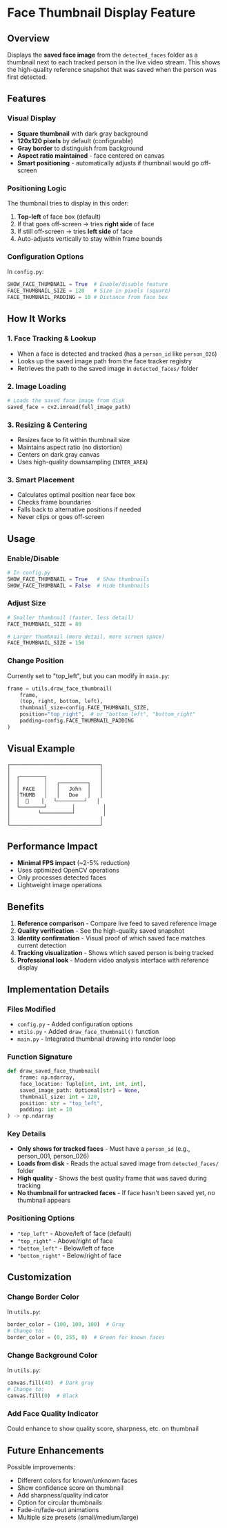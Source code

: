 # Face Thumbnail Display Feature

## Overview
Displays the **saved face image** from the `detected_faces` folder as a thumbnail next to each tracked person in the live video stream. This shows the high-quality reference snapshot that was saved when the person was first detected.

## Features

### Visual Display
- **Square thumbnail** with dark gray background
- **120x120 pixels** by default (configurable)
- **Gray border** to distinguish from background
- **Aspect ratio maintained** - face centered on canvas
- **Smart positioning** - automatically adjusts if thumbnail would go off-screen

### Positioning Logic
The thumbnail tries to display in this order:
1. **Top-left** of face box (default)
2. If that goes off-screen → tries **right side** of face
3. If still off-screen → tries **left side** of face
4. Auto-adjusts vertically to stay within frame bounds

### Configuration Options

In `config.py`:
```python
SHOW_FACE_THUMBNAIL = True  # Enable/disable feature
FACE_THUMBNAIL_SIZE = 120   # Size in pixels (square)
FACE_THUMBNAIL_PADDING = 10 # Distance from face box
```

## How It Works

### 1. Face Tracking & Lookup
- When a face is detected and tracked (has a `person_id` like `person_026`)
- Looks up the saved image path from the face tracker registry
- Retrieves the path to the saved image in `detected_faces/` folder

### 2. Image Loading
```python
# Loads the saved face image from disk
saved_face = cv2.imread(full_image_path)
```

### 3. Resizing & Centering
- Resizes face to fit within thumbnail size
- Maintains aspect ratio (no distortion)
- Centers on dark gray canvas
- Uses high-quality downsampling (`INTER_AREA`)

### 3. Smart Placement
- Calculates optimal position near face box
- Checks frame boundaries
- Falls back to alternative positions if needed
- Never clips or goes off-screen

## Usage

### Enable/Disable
```python
# In config.py
SHOW_FACE_THUMBNAIL = True   # Show thumbnails
SHOW_FACE_THUMBNAIL = False  # Hide thumbnails
```

### Adjust Size
```python
# Smaller thumbnail (faster, less detail)
FACE_THUMBNAIL_SIZE = 80

# Larger thumbnail (more detail, more screen space)
FACE_THUMBNAIL_SIZE = 150
```

### Change Position
Currently set to "top_left", but you can modify in `main.py`:
```python
frame = utils.draw_face_thumbnail(
    frame,
    (top, right, bottom, left),
    thumbnail_size=config.FACE_THUMBNAIL_SIZE,
    position="top_right",  # or "bottom_left", "bottom_right"
    padding=config.FACE_THUMBNAIL_PADDING
)
```

## Visual Example

```
┌─────────────────────────────┐
│                             │
│  ┌────────┐                 │
│  │        │   ┌─────────┐   │
│  │ FACE   │   │   John  │   │
│  │THUMB   │   │   Doe   │   │
│  │  👤    │   └─────────┘   │
│  └────────┘        │         │
│         └──────────┘         │
│                             │
└─────────────────────────────┘
```

## Performance Impact

- **Minimal FPS impact** (~2-5% reduction)
- Uses optimized OpenCV operations
- Only processes detected faces
- Lightweight image operations

## Benefits

1. **Reference comparison** - Compare live feed to saved reference image
2. **Quality verification** - See the high-quality saved snapshot
3. **Identity confirmation** - Visual proof of which saved face matches current detection
4. **Tracking visualization** - Shows which saved person is being tracked
5. **Professional look** - Modern video analysis interface with reference display

## Implementation Details

### Files Modified
- `config.py` - Added configuration options
- `utils.py` - Added `draw_face_thumbnail()` function
- `main.py` - Integrated thumbnail drawing into render loop

### Function Signature
```python
def draw_saved_face_thumbnail(
    frame: np.ndarray,
    face_location: Tuple[int, int, int, int],
    saved_image_path: Optional[str] = None,
    thumbnail_size: int = 120,
    position: str = "top_left",
    padding: int = 10
) -> np.ndarray
```

### Key Details
- **Only shows for tracked faces** - Must have a `person_id` (e.g., person_001, person_026)
- **Loads from disk** - Reads the actual saved image from `detected_faces/` folder
- **High quality** - Shows the best quality frame that was saved during tracking
- **No thumbnail for untracked faces** - If face hasn't been saved yet, no thumbnail appears

### Positioning Options
- `"top_left"` - Above/left of face (default)
- `"top_right"` - Above/right of face
- `"bottom_left"` - Below/left of face
- `"bottom_right"` - Below/right of face

## Customization

### Change Border Color
In `utils.py`:
```python
border_color = (100, 100, 100)  # Gray
# Change to:
border_color = (0, 255, 0)  # Green for known faces
```

### Change Background Color
In `utils.py`:
```python
canvas.fill(40)  # Dark gray
# Change to:
canvas.fill(0)  # Black
```

### Add Face Quality Indicator
Could enhance to show quality score, sharpness, etc. on thumbnail

## Future Enhancements

Possible improvements:
- Different colors for known/unknown faces
- Show confidence score on thumbnail
- Add sharpness/quality indicator
- Option for circular thumbnails
- Fade-in/fade-out animations
- Multiple size presets (small/medium/large)

